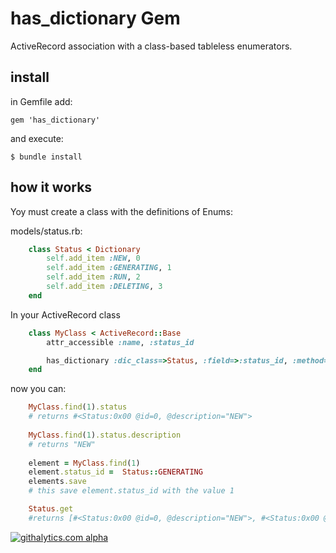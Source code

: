 # has_dictionary Gem

ActiveRecord association with a class-based tableless enumerators.

## install

in Gemfile add:

	gem 'has_dictionary'

and execute:

	$ bundle install

## how it works

Yoy must create a class with the definitions of Enums:

models/status.rb:
```ruby
	class Status < Dictionary
	    self.add_item :NEW, 0
	    self.add_item :GENERATING, 1
	    self.add_item :RUN, 2
	    self.add_item :DELETING, 3
	end
```

In your ActiveRecord class

```ruby
	class MyClass < ActiveRecord::Base
   		attr_accessible :name, :status_id

   		has_dictionary :dic_class=>Status, :field=>:status_id, :method=>'status'
	end
```

now you can:

```ruby
	MyClass.find(1).status
	# returns #<Status:0x00 @id=0, @description="NEW">
	
	MyClass.find(1).status.description
	# returns "NEW"
	
	element = MyClass.find(1)
	element.status_id =  Status::GENERATING
	elements.save
	# this save element.status_id with the value 1

	Status.get
	#returns [#<Status:0x00 @id=0, @description="NEW">, #<Status:0x00 @id=1, @description="GENERATING">, #<Status:0x00 @id=2, @description="RUN">, #<Status:0x00 @id=3, @description="DELETING">] 
```
[![githalytics.com alpha](https://cruel-carlota.pagodabox.com/523c8b815571903a88c84530ccfeb23b "githalytics.com")](http://githalytics.com/aloon/has_dictionary)